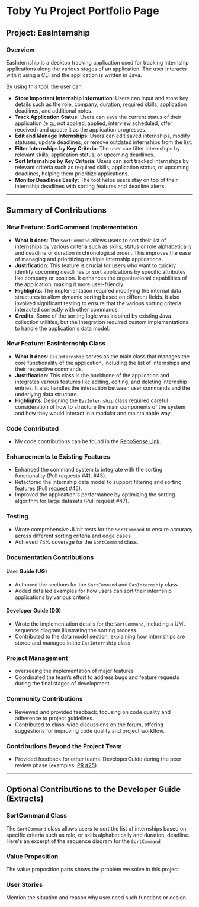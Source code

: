 # Toby Yu Project Portfolio Page

## Project: EasInternship
### Overview

EasInternship is a desktop tracking application used for tracking internship applications along the various stages
of an application. The user interacts with it using a CLI and the application is written in Java.

By using this tool, the user can:

- **Store Important Internship Information**: Users can input and store key details such as the role, company, duration, required skills, application deadlines, and additional notes.
- **Track Application Status**: Users can save the current status of their application (e.g., not applied, applied, interview scheduled, offer received) and update it as the application progresses.
- **Edit and Manage Internships**: Users can edit saved internships, modify statuses, update deadlines, or remove outdated internships from the list.
- **Filter Internships by Key Criteria**: The user can filter internships by relevant skills, application status, or upcoming deadlines.
-  **Sort Internships by Key Criteria**: Users can sort tracked internships by relevant criteria such as required skills, application status, or upcoming deadlines, helping them prioritize applications.
- **Monitor Deadlines Easily**: The tool helps users stay on top of their internship deadlines with sorting features and deadline alerts.

---

## Summary of Contributions

### New Feature: SortCommand Implementation
- **What it does**: The `SortCommand` allows users to sort their list of internships by various criteria such as skills, status or role alphabetically and deadline or duration in chronological order . This improves the ease of managing and prioritizing multiple internship applications.
- **Justification**: This feature is crucial for users who want to quickly identify upcoming deadlines or sort applications by specific attributes like company or position. It enhances the organizational capabilities of the application, making it more user-friendly.
- **Highlights**: The implementation required modifying the internal data structures to allow dynamic sorting based on different fields. It also involved significant testing to ensure that the various sorting criteria interacted correctly with other commands.
- **Credits**: Some of the sorting logic was inspired by existing Java collection utilities, but the integration required custom implementations to handle the application's data model.

### New Feature: EasInternship Class
- **What it does**: `EasInternship` serves as the main class that manages the core functionality of the application, including the list of internships and their respective commands.
- **Justification**: This class is the backbone of the application and integrates various features like adding, editing, and deleting internship entries. It also handles the interaction between user commands and the underlying data structure.
- **Highlights**: Designing the `EasInternship` class required careful consideration of how to structure the main components of the system and how they would interact in a modular and maintainable way.

### Code Contributed
- My code contributions can be found in the [RepoSense Link](https://nus-cs2113-ay2425s1.github.io/tp-dashboard/?search=toby-yu&breakdown=true).

### Enhancements to Existing Features
- Enhanced the command system to integrate with the sorting functionality (Pull requests #41, #43).
- Refactored the internship data model to support filtering and sorting features (Pull request #45).
- Improved the application's performance by optimizing the sorting algorithm for large datasets (Pull request #47).

### Testing
- Wrote comprehensive JUnit tests for the `SortCommand` to ensure accuracy across different sorting criteria and edge cases
- Achieved 75% coverage for the `SortCommand` class.

### Documentation Contributions

#### User Guide (UG)
- Authored the sections for the `SortCommand` and `EasInternship` class.
- Added detailed examples for how users can sort their internship applications by various criteria

#### Developer Guide (DG)
- Wrote the implementation details for the `SortCommand`, including a UML sequence diagram illustrating the sorting process.
- Contributed to the data model section, explaining how internships are stored and managed in the `EasInternship` class 

### Project Management
- overseeing the implementation of major features
- Coordinated the team’s effort to address bugs and feature requests during the final stages of development.

### Community Contributions
- Reviewed and provided feedback, focusing on code quality and adherence to project guidelines.
- Contributed to class-wide discussions on the forum, offering suggestions for improving code quality and project workflow.

### Contributions Beyond the Project Team
- Provided feedback for other teams’ DeveloperGuide during the peer review phase (examples: [PR #25](https://github.com/nus-cs2113-AY2425S1/tp/pull/25/files/f0b67d32a197dce41b7895792c204b6902da091c)).

---

## Optional Contributions to the Developer Guide (Extracts)

### SortCommand Class
The `SortCommand` class allows users to sort the list of internships based on specific criteria such as role, or skills alphabetically and duration, deadline. Here's an excerpt of the sequence diagram for the `SortCommand`

### Value Proposition
The value proposition parts shows the problem we solve in this project

### User Stories
Mention the situation and reason why user need such functions or design.